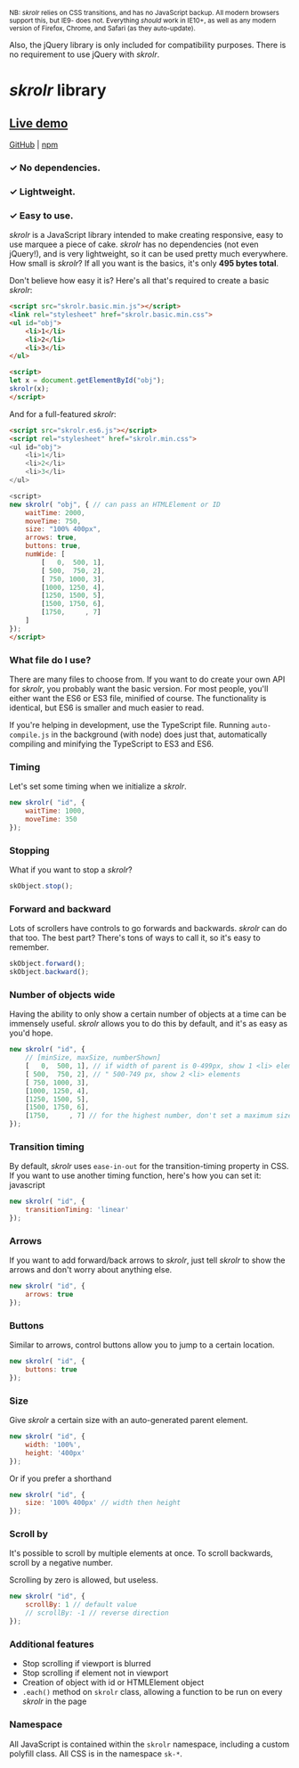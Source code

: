 <sub><super>NB: *skrolr* relies on CSS transitions, and has no JavaScript backup. All modern browsers support this, but IE9- does not. Everything *should* work in IE10+, as well as any modern version of Firefox, Chrome, and Safari (as they auto-update).

Also, the jQuery library is only included for compatibility purposes. There is no requirement to use jQuery with *skrolr*.</super></sub>

*skrolr* library
===

## [Live demo](https://jhpratt.github.io/skrolr)
[GitHub](https://github.com/jhpratt/skrolr) | 
[npm](https://www.npmjs.com/package/skrolr)

### &#x2713; No dependencies.
### &#x2713; Lightweight.
### &#x2713; Easy to use.

*skrolr* is a JavaScript library intended to make creating responsive, easy to use marquee a piece of cake. *skrolr* has no dependencies (not even jQuery!), and is very lightweight, so it can be used pretty much everywhere. How small is *skrolr*? If all you want is the basics, it's only **495 bytes total**.

Don't believe how easy it is? Here's all that's required to create a basic *skrolr*:

```html
<script src="skrolr.basic.min.js"></script>
<link rel="stylesheet" href="skrolr.basic.min.css">
<ul id="obj">
	<li>1</li>
	<li>2</li>
	<li>3</li>
</ul>

<script>
let x = document.getElementById("obj");
skrolr(x);
</script>
```

And for a full-featured *skrolr*:

```html
<script src="skrolr.es6.js"></script>
<script rel="stylesheet" href="skrolr.min.css">
<ul id="obj">
	<li>1</li>
	<li>2</li>
	<li>3</li>
</ul>

<script>
new skrolr( "obj", { // can pass an HTMLElement or ID
	waitTime: 2000,
	moveTime: 750,
	size: "100% 400px",
	arrows: true,
	buttons: true,
	numWide: [
		[   0,  500, 1],
		[ 500,  750, 2],
		[ 750, 1000, 3],
		[1000, 1250, 4],
		[1250, 1500, 5],
		[1500, 1750, 6],
		[1750,     , 7]
	]
});
</script>
```

### What file do I use?

There are many files to choose from. If you want to do create your own API for *skrolr*, you probably want the basic version. For most people, you'll either want the ES6 or ES3 file, minified of course. The functionality is identical, but ES6 is smaller and much easier to read.

If you're helping in development, use the TypeScript file. Running `auto-compile.js` in the background (with node) does just that, automatically compiling and minifying the TypeScript to ES3 and ES6.

### Timing

Let's set some timing when we initialize a *skrolr*.

```javascript
new skrolr( "id", {
	waitTime: 1000,
	moveTime: 350
});
```

### Stopping

What if you want to stop a *skrolr*?

```javascript
skObject.stop();
```

### Forward and backward

Lots of scrollers have controls to go forwards and backwards. *skrolr* can do that too. The best part? There's tons of ways to call it, so it's easy to remember.

```javascript
skObject.forward();
skObject.backward();
```

### Number of objects wide

Having the ability to only show a certain number of objects at a time can be immensely useful. *skrolr* allows you to do this by default, and it's as easy as you'd hope.

```javascript
new skrolr( "id", {
	// [minSize, maxSize, numberShown]
	[   0,  500, 1], // if width of parent is 0-499px, show 1 <li> element
	[ 500,  750, 2], // " 500-749 px, show 2 <li> elements
	[ 750, 1000, 3],
	[1000, 1250, 4],
	[1250, 1500, 5],
	[1500, 1750, 6],
	[1750,     , 7] // for the highest number, don't set a maximum size
});
```

### Transition timing

By default, *skrolr* uses `ease-in-out` for the transition-timing property in CSS. If you want to use another timing function, here's how you can set it:
javascript
```javascript
new skrolr( "id", {
	transitionTiming: 'linear'
});
```

### Arrows

If you want to add forward/back arrows to *skrolr*, just tell *skrolr* to show the arrows and don't worry about anything else.

```javascript
new skrolr( "id", {
	arrows: true
});
```

### Buttons

Similar to arrows, control buttons allow you to jump to a certain location.

```javascript
new skrolr( "id", {
	buttons: true
});
```

### Size

Give *skrolr* a certain size with an auto-generated parent element.

```javascript
new skrolr( "id", {
	width: '100%',
	height: '400px'
});
```

Or if you prefer a shorthand

```javascript
new skrolr( "id", {
	size: '100% 400px' // width then height
});
```

### Scroll by

It's possible to scroll by multiple elements at once. To scroll backwards, scroll by a negative number.

Scrolling by zero is allowed, but useless.

```javascript
new skrolr( "id", {
	scrollBy: 1 // default value
	// scrollBy: -1 // reverse direction
});
```

### Additional features

 - Stop scrolling if viewport is blurred
 - Stop scrolling if element not in viewport
 - Creation of object with id or HTMLElement object
 - `.each()` method on `skrolr` class, allowing a function to be run on every *skrolr* in the page

### Namespace

All JavaScript is contained within the `skrolr` namespace, including a custom polyfill class. All CSS is in the namespace `sk-*`.
